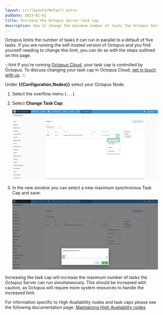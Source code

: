```yaml
---
layout: src/layouts/Default.astro
pubDate: 2023-01-01
title: Increase the Octopus Server task cap
description: How to change the maximum number of tasks the Octopus Server can run in parallel.
---
```


Octopus limits the number of tasks it can run in parallel to a default of five tasks. If you are running the self-hosted version of Octopus and you find yourself needing to change this limit, you can do so with the steps outlined on this page.

:::hint
If you're running [Octopus Cloud](/docs/octopus-cloud/index.md), your task cap is controlled by Octopus. To discuss changing your task cap in Octopus Cloud, [get in touch with us](https://octopus.com/company/contact).
:::

Under **{{Configuration,Nodes}}** select your Octopus Node.

1. Select the overflow menu (`...`).
2. Select **Change Task Cap**:

   ![nodes.png](images/taskcap.png "width=500")


3. In the new window you can select a new maximum synchronous Task Cap and save:


   ![taskcap.png](images/taskcap2.png "width=500")

Increasing the task cap will increase the maximum number of tasks the Octopus Server can run simultaneously. This should be increased with caution, as Octopus will require more system resources to handle the increased limit.

For information specific to High Availability nodes and task caps please see the following documentation page.
[Maintaining High Availability nodes](docs/administration/high-availability/maintain/maintain-high-availability-nodes.md)
